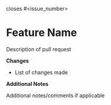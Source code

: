closes \#<issue_number>

# Feature Name

Description of pull request

**Changes**

- List of changes made

**Additional Notes**

Additional notes/comments if applicable
